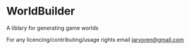 # WorldBuilder

A liblary for generating game worlds

For any licencing/contributing/usage rights email jarvoren@gmail.com
